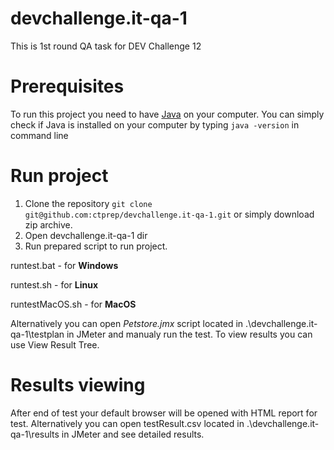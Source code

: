 # devchallenge.it-qa-1
This is 1st round QA task for DEV Challenge 12
# Prerequisites
To run this project you need to have [Java](https://java.com/ru/download/) on your computer.
You can simply check if Java is installed on your computer by typing ```java -version``` in command line
# Run project 
1. Clone the repository ```git clone git@github.com:ctprep/devchallenge.it-qa-1.git``` or simply download zip archive.
2. Open devchallenge.it-qa-1 dir
3. Run prepared script to run project.

runtest.bat - for **Windows**

runtest.sh - for **Linux**

runtestMacOS.sh - for **MacOS**

Alternatively you can open *Petstore.jmx* script located in .\devchallenge.it-qa-1\testplan in JMeter and manualy run the test.
To view results you can use View Result Tree.
# Results viewing 
After end of test your default browser will be opened with HTML report for test.
Alternatively you can open testResult.csv located in .\devchallenge.it-qa-1\results in JMeter and see detailed results.
